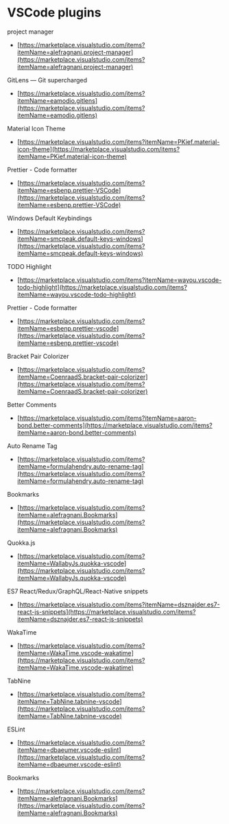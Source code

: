 # VSCode  plugins

project manager
- [https://marketplace.visualstudio.com/items?itemName=alefragnani.project-manager](https://marketplace.visualstudio.com/items?itemName=alefragnani.project-manager)

GitLens — Git supercharged
- [https://marketplace.visualstudio.com/items?itemName=eamodio.gitlens](https://marketplace.visualstudio.com/items?itemName=eamodio.gitlens)

Material Icon Theme
- [https://marketplace.visualstudio.com/items?itemName=PKief.material-icon-theme](https://marketplace.visualstudio.com/items?itemName=PKief.material-icon-theme)

Prettier - Code formatter
- [https://marketplace.visualstudio.com/items?itemName=esbenp.prettier-VSCode](https://marketplace.visualstudio.com/items?itemName=esbenp.prettier-VSCode)

Windows Default Keybindings
- [https://marketplace.visualstudio.com/items?itemName=smcpeak.default-keys-windows](https://marketplace.visualstudio.com/items?itemName=smcpeak.default-keys-windows)

TODO Highlight
- [https://marketplace.visualstudio.com/items?itemName=wayou.vscode-todo-highlight](https://marketplace.visualstudio.com/items?itemName=wayou.vscode-todo-highlight)

Prettier - Code formatter
- [https://marketplace.visualstudio.com/items?itemName=esbenp.prettier-vscode](https://marketplace.visualstudio.com/items?itemName=esbenp.prettier-vscode)

Bracket Pair Colorizer
- [https://marketplace.visualstudio.com/items?itemName=CoenraadS.bracket-pair-colorizer](https://marketplace.visualstudio.com/items?itemName=CoenraadS.bracket-pair-colorizer)

Better Comments
- [https://marketplace.visualstudio.com/items?itemName=aaron-bond.better-comments](https://marketplace.visualstudio.com/items?itemName=aaron-bond.better-comments)

Auto Rename Tag
- [https://marketplace.visualstudio.com/items?itemName=formulahendry.auto-rename-tag](https://marketplace.visualstudio.com/items?itemName=formulahendry.auto-rename-tag)

Bookmarks
- [https://marketplace.visualstudio.com/items?itemName=alefragnani.Bookmarks](https://marketplace.visualstudio.com/items?itemName=alefragnani.Bookmarks)

Quokka.js
- [https://marketplace.visualstudio.com/items?itemName=WallabyJs.quokka-vscode](https://marketplace.visualstudio.com/items?itemName=WallabyJs.quokka-vscode)

ES7 React/Redux/GraphQL/React-Native snippets
- [https://marketplace.visualstudio.com/items?itemName=dsznajder.es7-react-js-snippets](https://marketplace.visualstudio.com/items?itemName=dsznajder.es7-react-js-snippets)

WakaTime
- [https://marketplace.visualstudio.com/items?itemName=WakaTime.vscode-wakatime](https://marketplace.visualstudio.com/items?itemName=WakaTime.vscode-wakatime)

TabNine
- [https://marketplace.visualstudio.com/items?itemName=TabNine.tabnine-vscode](https://marketplace.visualstudio.com/items?itemName=TabNine.tabnine-vscode)

ESLint
- [https://marketplace.visualstudio.com/items?itemName=dbaeumer.vscode-eslint](https://marketplace.visualstudio.com/items?itemName=dbaeumer.vscode-eslint)

Bookmarks
- [https://marketplace.visualstudio.com/items?itemName=alefragnani.Bookmarks](https://marketplace.visualstudio.com/items?itemName=alefragnani.Bookmarks)


